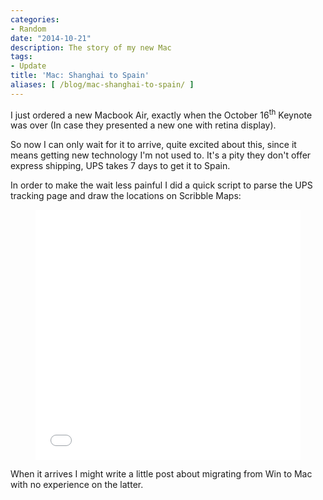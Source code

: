 ```yaml
---
categories:
- Random
date: "2014-10-21"
description: The story of my new Mac
tags:
- Update
title: 'Mac: Shanghai to Spain'
aliases: [ /blog/mac-shanghai-to-spain/ ]
---
```


I just ordered a new Macbook Air, exactly when the October 16<sup>th</sup> Keynote was over (In case they presented a new one with retina display).

So now I can only wait for it to arrive, quite excited about this, since it means getting new technology I'm not used to. It's a pity they don't offer express shipping, UPS takes 7 days to get it to Spain.

In order to make the wait less painful I did a quick script to parse the UPS tracking page and draw the locations on Scribble Maps:

<figure>
    <iframe width="100%" height="400" frameborder="0" src="//widgets.scribblemaps.com/sm/?d=true&lat=43.96557893761193&lng=55.87459875000002&z=true&l=true&mc=true&vz=3&type=road&width=550&height=400&id=aurbanoMac" style="border:0" allowfullscreen></iframe>
</figure>

When it arrives I might write a little post about migrating from Win to Mac with no experience on the latter.
